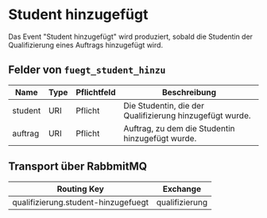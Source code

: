 # Student hinzugefügt

Das Event "Student hinzugefügt" wird produziert, sobald die Studentin der Qualifizierung eines Auftrags hinzugefügt wird.

## Felder von `fuegt_student_hinzu`

| Name    | Type | Pflichtfeld | Beschreibung                                                         |
| ------- | ---- | ----------- | -------------------------------------------------------------------- |
| student | URI  | Pflicht     | Die Studentin, die der Qualifizierung hinzugefügt wurde.             |
| auftrag | URI  | Pflicht     | Auftrag, zu dem die Studentin hinzugefügt wurde.                     |

## Transport über RabbmitMQ

| Routing Key                         | Exchange       |
| ----------------------------------- | -------------- |
| qualifizierung.student-hinzugefuegt | qualifizierung |
